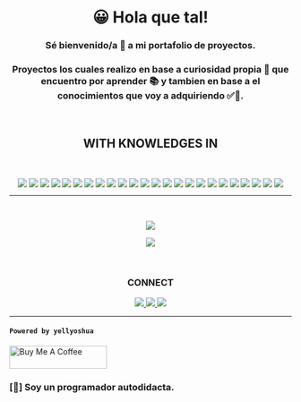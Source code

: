 <h1 align="center">😀 Hola que tal!</h1>

<h3 align="center">Sé bienvenido/a 👋 a mi portafolio de proyectos.</h3>

<h3 align="center">Proyectos los cuales realizo en base a curiosidad propia 🧠 que encuentro por aprender 📚 y tambien en base a el conocimientos que voy a adquiriendo ✅💬.</h3>

</br>

<h2 align="center">WITH KNOWLEDGES IN</h2>

</br>

<p align="center">
<img align="center" src="https://img.shields.io/badge/GIT-black.svg?style=flat-square&logo=git">
<img align="center" src="https://img.shields.io/badge/JIRA-black.svg?style=flat-square&logo=jira&logoColor=blue">
<img align="center" src="https://img.shields.io/badge/GitHub Actions-black.svg?style=flat-square&logo=githubactions">
<img align="center" src="https://img.shields.io/badge/Golang-black.svg?style=flat-square&logo=go">
<img align="center" src="https://img.shields.io/badge/Node JS-black.svg?style=flat-square&logo=nodedotjs">
<img align="center" src="https://img.shields.io/badge/Graphql-black.svg?style=flat-square&logo=graphql">
<img align="center" src="https://img.shields.io/badge/Nginx-black.svg?style=flat-square&logo=nginx">
<img align="center" src="https://img.shields.io/badge/Docker-black.svg?style=flat-square&logo=docker">
<img align="center" src="https://img.shields.io/badge/MongoDB-black.svg?style=flat-square&logo=mongodb">
<img align="center" src="https://img.shields.io/badge/TypeScript-black.svg?style=flat-square&logo=typescript">
<img align="center" src="https://img.shields.io/badge/Javascript-black.svg?style=flat-square&logo=javascript">
<img align="center" src="https://img.shields.io/badge/Tailwind CSS-black.svg?style=flat-square&logo=tailwindcss">
<img align="center" src="https://img.shields.io/badge/Next.js-black.svg?style=flat-square&logo=nextdotjs">
<img align="center" src="https://img.shields.io/badge/React-black.svg?style=flat-square&logo=react">
<img align="center" src="https://img.shields.io/badge/React Native-black.svg?style=flat-square&logo=react">
<img align="center" src="https://img.shields.io/badge/Flutter-black.svg?style=flat-square&logo=flutter">
<img align="center" src="https://img.shields.io/badge/Jest-black.svg?style=flat-square&logo=jest">
<img align="center" src="https://img.shields.io/badge/Testing Library-black.svg?style=flat-square&logo=testing-library">
<img align="center" src="https://img.shields.io/badge/Testing Library/React-black.svg?style=flat-square&logo=testing-library">
<img align="center" src="https://img.shields.io/badge/Google Cloud-black.svg?style=flat-square&logo=google-cloud">
<img align="center" src="https://img.shields.io/badge/Firebase-black.svg?style=flat-square&logo=firebase">
<img align="center" src="https://img.shields.io/badge/Amazon S3-black.svg?style=flat-square&logo=amazon-s3">
<img align="center" src="https://img.shields.io/badge/Cloudflare Workers-black.svg?style=flat-square&logo=cloudflare">
<img align="center" src="https://img.shields.io/badge/Digital Ocean-black.svg?style=flat-square&logo=digitalocean">
</p>

---

</br>

<p align="center">
  <img src="https://github-readme-stats.vercel.app/api?username=yellyoshua&show_icons=true&locale=en&include_all_commits=true" />
</p>

<p align="center">
  <img align="center" src="https://github-readme-stats.vercel.app/api/top-langs?username=yellyoshua&show_icons=true&locale=en&layout=compact" />
</p>

</br>

<h3 align="center">CONNECT</h3>

<p align="center">
  <a href="https://www.linkedin.com/in/yellyoshua">
    <img src="https://img.shields.io/badge/Yoshua L&oacute;pez-black.svg?style=flat-square&logo=linkedin&logoColor=blue">
  </a>
  <a href="https://twitter.com/yellyoshua">
    <img src="https://img.shields.io/badge/@yellyoshua-black.svg?style=flat-square&logo=twitter">
  </a>
  <a href="https://www.instagram.com/yellyoshua">
    <img src="https://img.shields.io/badge/yellyoshua-black.svg?style=flat-square&logo=instagram">
  </a>
</p>

---

#### `Powered by yellyoshua `

<a href="https://www.buymeacoffee.com/yellyoshua" target="_blank"><img src="https://cdn.buymeacoffee.com/buttons/v2/default-yellow.png" alt="Buy Me A Coffee" height="41" width="174" ></a>

### [🤝] Soy un programador autodidacta.
